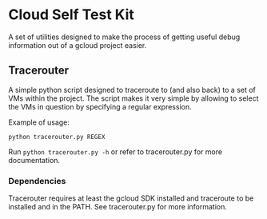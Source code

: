 # Cloud Self Test Kit

A set of utilities designed to make the process of getting useful debug
information out of a gcloud project easier.

## Tracerouter

A simple python script designed to traceroute to (and also back) to a set of VMs
within the project. The script makes it very simple by allowing to select the
VMs in question by specifying a regular expression.

Example of usage:
```
python tracerouter.py REGEX
```
Run ```python tracerouter.py -h``` or refer to tracerouter.py for more
documentation.

### Dependencies

Tracerouter requires at least the gcloud SDK installed and traceroute to be installed and in the PATH. See tracerouter.py for more information.
